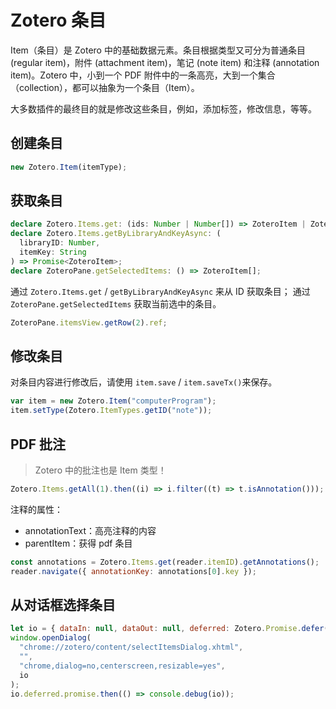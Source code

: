 # Zotero 条目

Item（条目）是 Zotero 中的基础数据元素。条目根据类型又可分为普通条目 (regular item)，附件 (attachment item)，笔记 (note item) 和注释 (annotation item)。Zotero 中，小到一个 PDF 附件中的一条高亮，大到一个集合（collection），都可以抽象为一个条目（Item）。

大多数插件的最终目的就是修改这些条目，例如，添加标签，修改信息，等等。

## 创建条目

```javascript
new Zotero.Item(itemType);
```

## 获取条目

```typescript
declare Zotero.Items.get: (ids: Number | Number[]) => ZoteroItem | ZoteroItem[];
declare Zotero.Items.getByLibraryAndKeyAsync: (
  libraryID: Number,
  itemKey: String
) => Promise<ZoteroItem>;
declare ZoteroPane.getSelectedItems: () => ZoteroItem[];
```

通过 `Zotero.Items.get` / `getByLibraryAndKeyAsync` 来从 ID 获取条目；
通过 `ZoteroPane.getSelectedItems` 获取当前选中的条目。

```javascript
ZoteroPane.itemsView.getRow(2).ref;
```

## 修改条目

对条目内容进行修改后，请使用 `item.save` / `item.saveTx()`来保存。

```javascript
var item = new Zotero.Item("computerProgram");
item.setType(Zotero.ItemTypes.getID("note"));
```

## PDF 批注

> Zotero 中的批注也是 Item 类型！

```javascript
Zotero.Items.getAll(1).then((i) => i.filter((t) => t.isAnnotation()));
```

注释的属性：

- annotationText：高亮注释的内容
- parentItem：获得 pdf 条目

```javascript
const annotations = Zotero.Items.get(reader.itemID).getAnnotations();
reader.navigate({ annotationKey: annotations[0].key });
```

## 从对话框选择条目

```javascript
let io = { dataIn: null, dataOut: null, deferred: Zotero.Promise.defer() };
window.openDialog(
  "chrome://zotero/content/selectItemsDialog.xhtml",
  "",
  "chrome,dialog=no,centerscreen,resizable=yes",
  io
);
io.deferred.promise.then(() => console.debug(io));
```
